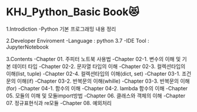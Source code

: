 # KHJ_Python_Basic Book:heart_eyes_cat:
1.Introdiction
  -Python 기본 프로그래밍 내용 정리

2.Developer Enviroment
 -Language : python 3.7
 -IDE Tool : JupyterNotebook
 
3.Contents
  -Chapter 01. 주피터 노트북 사용법
  -Chapter 02-1. 변수의 이해 및 기본 데이터 타입
  -Chapter 02-2. 문자열 타입의 이해
  -Chapter 02-3. 컬렉션타입의 이해(list, tuple)
  -Chapter 02-4. 컬렉션타입의 이해(dict, set)
  -Chapter 03-1. 조건문의 이해(if)
  -Chapter 03-2. 반복문의 이해(whille)
  -Chapter 03-3. 반복문의 이해(for)
  -Chapter 04-1. 함수의 이해
  -Chapter 04-2. lambda 함수의 이해
  -Chapter 05. 모듈의 이해 및 모듈import방법
  -Chapter 06. 클래스와 객체의 이해
  -Chapter 07. 정규표현식과 re모듈
  -Chapter 08. 예외처리
  
